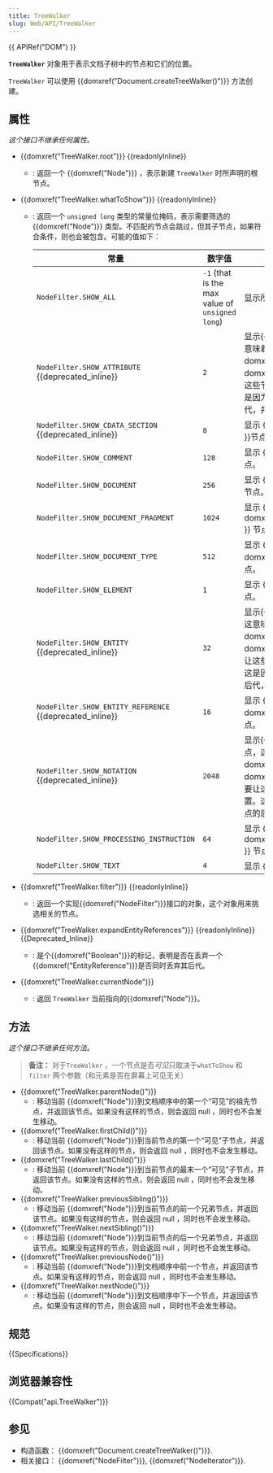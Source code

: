 ```yaml
---
title: TreeWalker
slug: Web/API/TreeWalker
---
```

{{ APIRef("DOM") }}

**`TreeWalker`** 对象用于表示文档子树中的节点和它们的位置。

`TreeWalker` 可以使用 {{domxref("Document.createTreeWalker()")}} 方法创建。

## 属性

_这个接口不继承任何属性。_

- {{domxref("TreeWalker.root")}} {{readonlyInline}}
  - : 返回一个 {{domxref("Node")}} ，表示新建 `TreeWalker` 时所声明的根节点。
- {{domxref("TreeWalker.whatToShow")}} {{readonlyInline}}

  - : 返回一个 `unsigned long` 类型的常量位掩码，表示需要筛选的{{domxref("Node")}} 类型。不匹配的节点会跳过，但其子节点，如果符合条件，则也会被包含。可能的值如下：

    | 常量                                                            | 数字值                                          | 描述                                                                                                                                                                                                                              |
    | --------------------------------------------------------------- | ----------------------------------------------- | --------------------------------------------------------------------------------------------------------------------------------------------------------------------------------------------------------------------------------- |
    | `NodeFilter.SHOW_ALL`                                           | `-1` (that is the max value of `unsigned long`) | 显示所有节点。                                                                                                                                                                                                                    |
    | `NodeFilter.SHOW_ATTRIBUTE` {{deprecated_inline}}        | `2`                                             | 显示{{ domxref("Attr") }}节点，这意味着使用{{ domxref("TreeWalker") }}访问 {{ domxref("Attr") }}节点时，需要让这些节点处于遍历的开始位置。这是因为这些节点不是任何节点的后代，并不处于文档树之上。         |
    | `NodeFilter.SHOW_CDATA_SECTION` {{deprecated_inline}}    | `8`                                             | 显示 {{ domxref("CDATASection") }}节点。                                                                                                                                                                               |
    | `NodeFilter.SHOW_COMMENT`                                       | `128`                                           | 显示 {{ domxref("Comment") }} 节点。                                                                                                                                                                                      |
    | `NodeFilter.SHOW_DOCUMENT`                                      | `256`                                           | 显示 {{ domxref("Document") }} 节点。                                                                                                                                                                                      |
    | `NodeFilter.SHOW_DOCUMENT_FRAGMENT`                             | `1024`                                          | 显示 {{ domxref("DocumentFragment") }} 节点。                                                                                                                                                                          |
    | `NodeFilter.SHOW_DOCUMENT_TYPE`                                 | `512`                                           | 显示 {{ domxref("DocumentType") }} 节点。                                                                                                                                                                              |
    | `NodeFilter.SHOW_ELEMENT`                                       | `1`                                             | 显示 {{ domxref("Element") }} 节点。                                                                                                                                                                                      |
    | `NodeFilter.SHOW_ENTITY` {{deprecated_inline}}           | `32`                                            | 显示{{ domxref("Entity") }}节点，这意味着使用{{ domxref("TreeWalker") }}访问 {{ domxref("Entity") }}节点时，需要让这些节点处于遍历的开始位置。这是因为这些节点不是任何节点的后代，并不处于文档树之上。 |
    | `NodeFilter.SHOW_ENTITY_REFERENCE` {{deprecated_inline}} | `16`                                            | 显示 {{ domxref("EntityReference") }} 节点。                                                                                                                                                                          |
    | `NodeFilter.SHOW_NOTATION` {{deprecated_inline}}         | `2048`                                          | 显示{{ domxref("Notation") }}节点，这意味着使用{{ domxref("TreeWalker") }}访问 {{ domxref("Notation") }}节点时，需要让这些节点处于遍历的开始位置。这是因为这些节点不是任何节点的后代，并不处于文档树之上。 |
    | `NodeFilter.SHOW_PROCESSING_INSTRUCTION`                        | `64`                                            | 显示 {{ domxref("ProcessingInstruction") }} 节点。                                                                                                                                                                  |
    | `NodeFilter.SHOW_TEXT`                                          | `4`                                             | 显示 {{ domxref("Text") }} 节点。                                                                                                                                                                                          |

- {{domxref("TreeWalker.filter")}} {{readonlyInline}}
  - : 返回一个实现{{domxref("NodeFilter")}}接口的对象，这个对象用来挑选相关的节点。
- {{domxref("TreeWalker.expandEntityReferences")}} {{readonlyInline}}{{Deprecated_Inline}}
  - : 是个{{domxref("Boolean")}}的标记，表明是否在丢弃一个{{domxref("EntityReference")}}是否同时丢弃其后代。
- {{domxref("TreeWalker.currentNode")}}
  - : 返回 `TreeWalker` 当前指向的{{domxref("Node")}}。

## 方法

_这个接口不继承任何方法。_

> **备注：** 对于`TreeWalker` ，一个节点是否*可见*只取决于`whatToShow` 和 `filter` 两个参数（和元素是否在屏幕上可见无关）

- {{domxref("TreeWalker.parentNode()")}}
  - : 移动当前 {{domxref("Node")}}到文档顺序中的第一个“可见”的祖先节点，并返回该节点。如果没有这样的节点，则会返回 null ，同时也不会发生移动。
- {{domxref("TreeWalker.firstChild()")}}
  - : 移动当前 {{domxref("Node")}}到当前节点的第一个“可见”子节点，并返回该节点。如果没有这样的节点，则会返回 null ，同时也不会发生移动。
- {{domxref("TreeWalker.lastChild()")}}
  - : 移动当前 {{domxref("Node")}}到当前节点的最末一个“可见”子节点，并返回该节点。如果没有这样的节点，则会返回 null ，同时也不会发生移动。
- {{domxref("TreeWalker.previousSibling()")}}
  - : 移动当前 {{domxref("Node")}}到当前节点的前一个兄弟节点，并返回该节点。如果没有这样的节点，则会返回 null ，同时也不会发生移动。
- {{domxref("TreeWalker.nextSibling()")}}
  - : 移动当前 {{domxref("Node")}}到当前节点的后一个兄弟节点，并返回该节点。如果没有这样的节点，则会返回 null ，同时也不会发生移动。
- {{domxref("TreeWalker.previousNode()")}}
  - : 移动当前 {{domxref("Node")}}到文档顺序中前一个节点，并返回该节点。如果没有这样的节点，则会返回 null ，同时也不会发生移动。
- {{domxref("TreeWalker.nextNode()")}}
  - : 移动当前 {{domxref("Node")}}到文档顺序中下一个节点，并返回该节点。如果没有这样的节点，则会返回 null ，同时也不会发生移动。

## 规范

{{Specifications}}

## 浏览器兼容性

{{Compat("api.TreeWalker")}}

## 参见

- 构造函数： {{domxref("Document.createTreeWalker()")}}.
- 相关接口： {{domxref("NodeFilter")}}, {{domxref("NodeIterator")}}.
